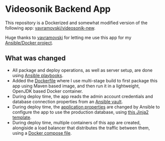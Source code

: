 # Videosonik Backend App

This repository is a Dockerized and somewhat modified version of the following app: [vavramovski/videosonik-new](https://github.com/vavramovski/videosonik-new). 

Huge thanks to [vavramovski](https://github.com/vavramovski) for letting me use this app for my [Ansible/Docker project](https://github.com/amilovanovikj/videosonik-devops).

## What was changed

- All package and deploy operations, as well as server setup, are done using [Ansible playbooks](https://github.com/amilovanovikj/videosonik-devops/tree/master/playbooks).
- Added the [Dockerfile](https://github.com/amilovanovikj/videosonik-backend/blob/master/Dockerfile) where I use multi-stage build to first package this app using Maven based image, and then run it in a lightweight, OpenJDK based Docker container.
- During deploy time, the app reads the admin account credentials and database connection properties from an [Ansible vault](https://github.com/amilovanovikj/videosonik-devops/tree/master/playbooks/vault).
- During deploy time, the [application properties](https://github.com/amilovanovikj/videosonik-backend/blob/master/src/main/resources/application.properties) are changed by Ansible to configure the app to use the production database, using [this Jinja2 template](https://github.com/amilovanovikj/videosonik-devops/blob/master/playbooks/templates/application.properties.j2).
- During deploy time, multiple containers of this app are created, alongiside a load balancer that distributes the traffic between them, using a [Docker compose file](https://github.com/amilovanovikj/videosonik-devops/blob/master/playbooks/templates/docker-compose.yml.j2).
